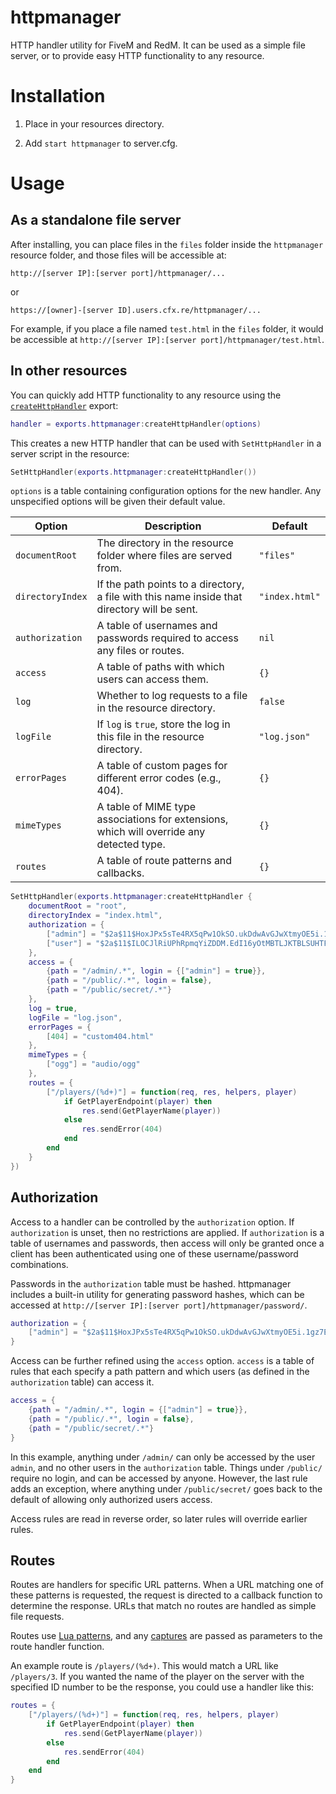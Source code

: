 # httpmanager

HTTP handler utility for FiveM and RedM. It can be used as a simple file server, or to provide easy HTTP functionality to any resource.

# Installation

1. Place in your resources directory.

2. Add `start httpmanager` to server.cfg.

# Usage

## As a standalone file server

After installing, you can place files in the `files` folder inside the `httpmanager` resource folder, and those files will be accessible at:

```
http://[server IP]:[server port]/httpmanager/...
```
or
```
https://[owner]-[server ID].users.cfx.re/httpmanager/...
```

For example, if you place a file named `test.html` in the `files` folder, it would be accessible at `http://[server IP]:[server port]/httpmanager/test.html`.

## In other resources

You can quickly add HTTP functionality to any resource using the [`createHttpHandler`](#createhttphandler) export:

```lua
handler = exports.httpmanager:createHttpHandler(options)
```

This creates a new HTTP handler that can be used with `SetHttpHandler` in a server script in the resource:

```lua
SetHttpHandler(exports.httpmanager:createHttpHandler())
```

`options` is a table containing configuration options for the new handler. Any unspecified options will be given their default value.

| Option           | Description                                                                                  | Default        |
|------------------|----------------------------------------------------------------------------------------------|----------------|
| `documentRoot`   | The directory in the resource folder where files are served from.                            | `"files"`      |
| `directoryIndex` | If the path points to a directory, a file with this name inside that directory will be sent. | `"index.html"` |
| `authorization`  | A table of usernames and passwords required to access any files or routes.                   | `nil`          |
| `access`         | A table of paths with which users can access them.                                           | `{}`           |
| `log`            | Whether to log requests to a file in the resource directory.                                 | `false`        |
| `logFile`        | If `log` is `true`, store the log in this file in the resource directory.                    | `"log.json"`   |
| `errorPages`     | A table of custom pages for different error codes (e.g., 404).                               | `{}`           |
| `mimeTypes`      | A table of MIME type associations for extensions, which will override any detected type.     | `{}`           |
| `routes`         | A table of route patterns and callbacks.                                                     | `{}`           |

```lua
SetHttpHandler(exports.httpmanager:createHttpHandler {
	documentRoot = "root",
	directoryIndex = "index.html",
	authorization = {
		["admin"] = "$2a$11$HoxJPx5sTe4RX5qPw1OkSO.ukDdwAvGJwXtmyOE5i.1gz7EvN71.q",
		["user"] = "$2a$11$ILOCJlRiUPhRpmqYiZDDM.EdI16yOtMBTLJKTBLSUHTFzyXjXHJYa"
	},
	access = {
		{path = "/admin/.*", login = {["admin"] = true}},
		{path = "/public/.*", login = false},
		{path = "/public/secret/.*"}
	},
	log = true,
	logFile = "log.json",
	errorPages = {
		[404] = "custom404.html"
	},
	mimeTypes = {
		["ogg"] = "audio/ogg"
	},
	routes = {
		["/players/(%d+)"] = function(req, res, helpers, player)
			if GetPlayerEndpoint(player) then
				res.send(GetPlayerName(player))
			else
				res.sendError(404)
			end
		end
	}
})
```

## Authorization

Access to a handler can be controlled by the `authorization` option. If `authorization` is unset, then no restrictions are applied. If `authorization` is a table of usernames and passwords, then access will only be granted once a client has been authenticated using one of these username/password combinations.

Passwords in the `authorization` table must be hashed. httpmanager includes a built-in utility for generating password hashes, which can be accessed at `http://[server IP]:[server port]/httpmanager/password/`.

```lua
authorization = {
	["admin"] = "$2a$11$HoxJPx5sTe4RX5qPw1OkSO.ukDdwAvGJwXtmyOE5i.1gz7EvN71.q"
}
```

Access can be further refined using the `access` option. `access` is a table of rules that each specify a path pattern and which users (as defined in the `authorization` table) can access it.

```lua
access = {
	{path = "/admin/.*", login = {["admin"] = true}},
	{path = "/public/.*", login = false},
	{path = "/public/secret/.*"}
}
```

In this example, anything under `/admin/` can only be accessed by the user `admin`, and no other users in the `authorization` table. Things under `/public/` require no login, and can be accessed by anyone. However, the last rule adds an exception, where anything under `/public/secret/` goes back to the default of allowing only authorized users access.

Access rules are read in reverse order, so later rules will override earlier rules.

## Routes

Routes are handlers for specific URL patterns. When a URL matching one of these patterns is requested, the request is directed to a callback function to determine the response. URLs that match no routes are handled as simple file requests.

Routes use [Lua patterns](https://www.lua.org/pil/20.2.html), and any [captures](https://www.lua.org/pil/20.3.html) are passed as parameters to the route handler function.

An example route is `/players/(%d+)`. This would match a URL like `/players/3`. If you wanted the name of the player on the server with the specified ID number to be the response, you could use a handler like this:

```lua
routes = {
	["/players/(%d+)"] = function(req, res, helpers, player)
		if GetPlayerEndpoint(player) then
			res.send(GetPlayerName(player))
		else
			res.sendError(404)
		end
	end
}
```
